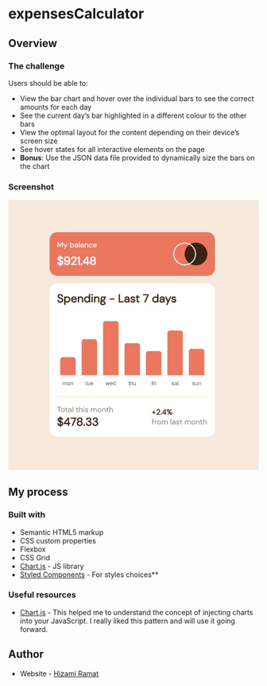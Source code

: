 # expensesCalculator

## Overview

### The challenge

Users should be able to:

- View the bar chart and hover over the individual bars to see the correct amounts for each day
- See the current day’s bar highlighted in a different colour to the other bars
- View the optimal layout for the content depending on their device’s screen size
- See hover states for all interactive elements on the page
- **Bonus**: Use the JSON data file provided to dynamically size the bars on the chart

### Screenshot

![](./screenshot.jpg)

## My process

### Built with

- Semantic HTML5 markup
- CSS custom properties
- Flexbox
- CSS Grid
- [Chart.js](https://www.chartjs.org/) - JS library
- [Styled Components](https://styled-components.com/) - For styles
 choices**


### Useful resources

- [Chart.js](https://www.chartjs.org/) - This helped me to understand the concept of injecting charts into your JavaScript. I really liked this pattern and will use it going forward.


## Author

- Website - [Hizami Ramat](https://github.com/HizamiRamat)
